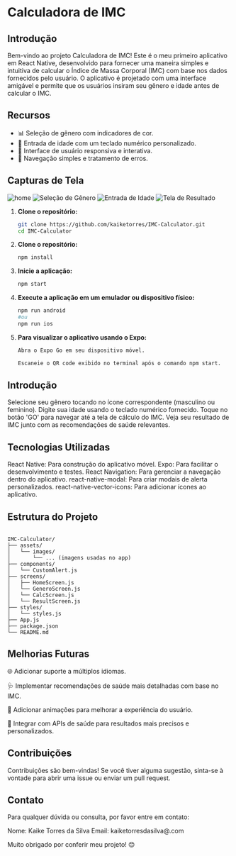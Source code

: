 # Calculadora de IMC

## Introdução

Bem-vindo ao projeto Calculadora de IMC! Este é o meu primeiro aplicativo em React Native, desenvolvido para fornecer uma maneira simples e intuitiva de calcular o Índice de Massa Corporal (IMC) com base nos dados fornecidos pelo usuário. O aplicativo é projetado com uma interface amigável e permite que os usuários insiram seu gênero e idade antes de calcular o IMC.

## Recursos

- 📊 Seleção de gênero com indicadores de cor.
- 📅 Entrada de idade com um teclado numérico personalizado.
- 📱 Interface de usuário responsiva e interativa.
- 🔄 Navegação simples e tratamento de erros.

## Capturas de Tela

![home](https://cdn.discordapp.com/attachments/775454358783524885/1267240270039089184/Oneplus-Nord-2-localhost.png?ex=66a810f8&is=66a6bf78&hm=db66cdb95d05b89d1958725dcb48e67269ba91c364304ab8831ecbd3dee1a5c4&,)
![Seleção de Gênero](https://cdn.discordapp.com/attachments/775454358783524885/1267240270701920407/Oneplus-Nord-2-localhost_1.png?ex=66a810f8&is=66a6bf78&hm=4b5a105711dc9d03a05b05d612f5210ee27170ad80fc9fcd9bb6ca3b3a3d0c8c&)
![Entrada de Idade](https://cdn.discordapp.com/attachments/775454358783524885/1267240271515484201/Oneplus-Nord-2-localhost_3.png?ex=66a810f8&is=66a6bf78&hm=787bfb78fca39fad11d6a55f95ebc21ea57e747c2329b0f2fbca78130c483a9b&)
![Tela de Resultado](https://cdn.discordapp.com/attachments/775454358783524885/1267240271054377153/Oneplus-Nord-2-localhost_2.png?ex=66a810f8&is=66a6bf78&hm=4dc19c0748ba0c80516c6e46e33f072ffd36a9607d1e3f45b45ef9f61b735d26&)

1. **Clone o repositório:**

   ```bash
   git clone https://github.com/kaiketorres/IMC-Calculator.git
   cd IMC-Calculator
   ```

2. **Clone o repositório:**
   ```bash
   npm install
   ```
3. **Inicie a aplicação:**

   ```bash
   npm start
   ```

4. **Execute a aplicação em um emulador ou dispositivo físico:**
   ```bash
   npm run android
   #ou 
   npm run ios

5. **Para visualizar o aplicativo usando o Expo:**
   ```bash
   Abra o Expo Go em seu dispositivo móvel.

   Escaneie o QR code exibido no terminal após o comando npm start.
## Introdução

Selecione seu gênero tocando no ícone correspondente (masculino ou feminino).
Digite sua idade usando o teclado numérico fornecido.
Toque no botão 'GO' para navegar até a tela de cálculo do IMC.
Veja seu resultado de IMC junto com as recomendações de saúde relevantes.

## Tecnologias Utilizadas

React Native: Para construção do aplicativo móvel.
Expo: Para facilitar o desenvolvimento e testes.
React Navigation: Para gerenciar a navegação dentro do aplicativo.
react-native-modal: Para criar modais de alerta personalizados.
react-native-vector-icons: Para adicionar ícones ao aplicativo.

## Estrutura do Projeto
```

IMC-Calculator/
├── assets/
│   └── images/
│       └── ... (imagens usadas no app)
├── components/
│   └── CustomAlert.js
├── screens/
│   ├── HomeScreen.js
│   └── GeneroScreen.js
│   └── CalcScreen.js
│   └── ResultScreen.js
├── styles/
│   └── styles.js
├── App.js
├── package.json
└── README.md
```
## Melhorias Futuras

🌐 Adicionar suporte a múltiplos idiomas.

🩺 Implementar recomendações de saúde mais detalhadas com base no IMC.

🎨 Adicionar animações para melhorar a experiência do usuário.

🔗 Integrar com APIs de saúde para resultados mais precisos e personalizados.

## Contribuições

Contribuições são bem-vindas! Se você tiver alguma sugestão, sinta-se à vontade para abrir uma issue ou enviar um pull request.

## Contato

Para qualquer dúvida ou consulta, por favor entre em contato:

Nome: Kaike Torres da Silva
Email: kaiketorresdasilva@.com

Muito obrigado por conferir meu projeto! 😊






















```

